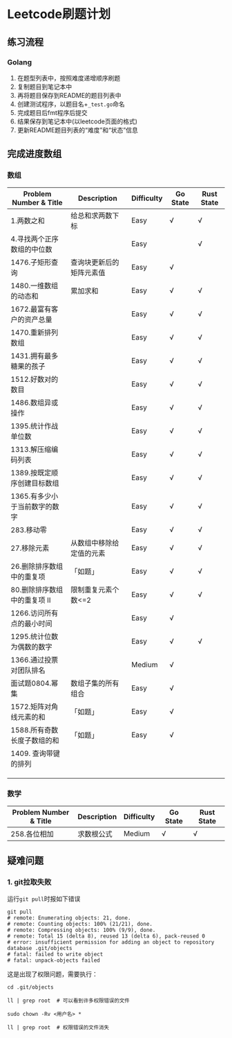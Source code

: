 # Leetcode刷题计划
## 练习流程
### Golang
1. 在题型列表中，按照难度递增顺序刷题
1. 复制题目到笔记本中
1. 再将题目保存到README的题目列表中
1. 创建测试程序，以题目名+`_test.go`命名
1. 完成题目后fmt程序后提交
1. 结果保存到笔记本中(以leetcode页面的格式)
1. 更新README题目列表的“难度”和“状态”信息

## 完成进度数组

### 数组

| Problem Number & Title | Description | Difficulty | Go State | Rust State |
| -------------- | ----- | ----- | -------- | ------------ |
| 1.两数之和 | 给总和求两数下标 | Easy | √ | √ |
| 4.寻找两个正序数组的中位数 | | Easy | | √ |
| 1476.子矩形查询 | 查询块更新后的矩阵元素值 | Easy | √ |  |
| 1480.一维数组的动态和 | 累加求和 | Easy | √ | √ |
| 1672.最富有客户的资产总量 |  | Easy | √ | √ |
| 1470.重新排列数组 |  | Easy  | √ | √ |
| 1431.拥有最多糖果的孩子 |  | Easy | √ | √ |
| 1512.好数对的数目 |  | Easy | √ | √ |
| 1486.数组异或操作 |  |Easy  |√ | √ |
| 1395.统计作战单位数 |  |Easy  | √ | √ |
| 1313.解压缩编码列表 |  | Easy | √ | √ |
| 1389.按既定顺序创建目标数组 |  | Easy | √ | √ |
| 1365.有多少小于当前数字的数字 |  | Easy | √ | √ |
| 283.移动零 |  | Easy | √ | √ |
| 27.移除元素 | 从数组中移除给定值的元素 | Easy | √ | √ |
| 26.删除排序数组中的重复项 | 「如题」 | Easy | √ | √ |
| 80.删除排序数组中的重复项 II | 限制重复元素个数<=2 | Easy | √ | √ |
| 1266.访问所有点的最小时间 |  | Easy | √ | |
| 1295.统计位数为偶数的数字 |  | Easy | √ | √ |
| 1366.通过投票对团队排名 |  | Medium | √ | |
| 面试题0804.幂集 | 数组子集的所有组合 | Easy | √ | |
| 1572.矩阵对角线元素的和 | 「如题」 | Easy | √ | |
| 1588.所有奇数长度子数组的和 | 「如题」 | Easy | √ | |
| 1409. 查询带键的排列 |  | | | |
|  |  | | | |
|  |  | | | |
|  |  | | | |

### 数学
| Problem Number & Title | Description| Difficulty | Go State | Rust State |
| -------------- | ----- | ----- | -------- | ------------ |
| 258.各位相加 | 求数根公式 | Medium | √ | √ |


## 疑难问题
### 1. git拉取失败

运行`git pull`时报如下错误

```shell
git pull
# remote: Enumerating objects: 21, done.
# remote: Counting objects: 100% (21/21), done.
# remote: Compressing objects: 100% (9/9), done.
# remote: Total 15 (delta 8), reused 13 (delta 6), pack-reused 0
# error: insufficient permission for adding an object to repository database .git/objects
# fatal: failed to write object
# fatal: unpack-objects failed
```

这是出现了权限问题，需要执行：

```shell
cd .git/objects

ll | grep root  # 可以看到许多权限错误的文件

sudo chown -Rv <用户名> *

ll | grep root  # 权限错误的文件消失
```